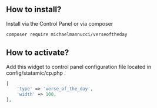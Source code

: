 ## How to install?

Install via the Control Panel or via composer

```bash
composer require michaelmannucci/verseoftheday
```

## How to activate?
Add this widget to control panel configuration file located in config/statamic/cp.php .

```php
[
	'type' => 'verse_of_the_day',
	'width' => 100,
],
```
